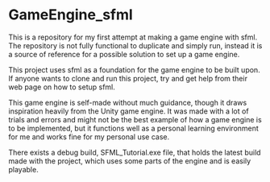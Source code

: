 # GameEngine_sfml
 
This is a repository for my first attempt at making a game engine with sfml.
The repository is not fully functional to duplicate and simply run, instead it is a source of reference for a possible solution to set up a game engine.

This project uses sfml as a foundation for the game engine to be built upon. If anyone wants to clone and run this project, try and get help from their web page on how to setup sfml.

This game engine is self-made without much guidance, though it draws inspiration heavily from the Unity game engine. It was made with a lot of trials and errors and might not be the best example of how a game engine is to be implemented, but it functions well as a personal learning environment for me and works fine for my personal use case.

There exists a debug build, SFML_Tutorial.exe file, that holds the latest build made with the project, which uses some parts of the engine and is easily playable.


